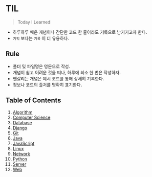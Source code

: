 # TIL

> Today I Learned

- 하루하루 배운 개념이나 간단한 코드 한 줄이라도 기록으로 남기기고자 한다.
- `기억` 보다는 `기록` 이 더 유용하다.



## Rule

- 폴더 및 파일명은 영문으로 작성.
- 개념이 쉽고 어려운 것을 떠나, 하루에 최소 한 번은 작성하자.
- 헷갈리는 개념은 예시 코드를 통해 상세히 기록한다.
- 정보나 코드의 출처를 명확히 표기한다.



## Table of Contents

1. [Algorithm](./algorithm)
2. [Computer Science](./computerScience)
3. [Database](./database)
4. [Django](./django)
5. [Git](./git)
6. [Java](./java)
7. [JavaScript](./javascript)
8. [Linux](./linux)
9. [Network](./network)
10. [Python](./python)
10. [Server](./server)
11. [Web](./web)
